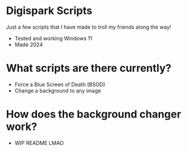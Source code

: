 # Digispark Scripts
Just a few scripts that I have made to troll my friends along the way!
- Tested and working Windows 11
- Made 2024
# What scripts are there currently?
- Force a Blue Screen of Death (BSOD)
- Change a background to any image
# How does the background changer work?
- WIP README LMAO
